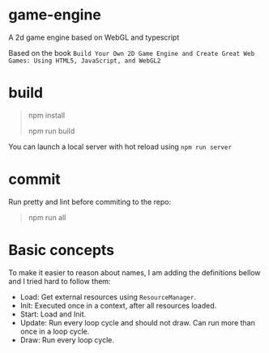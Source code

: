 # game-engine

A 2d game engine based on WebGL and typescript

Based on the book `Build Your Own 2D Game Engine and Create Great Web Games: Using HTML5, JavaScript, and WebGL2`

# build

> npm install
>
> npm run build

You can launch a local server with hot reload using `npm run server`

# commit

Run pretty and lint before commiting to the repo:

> npm run all

# Basic concepts

To make it easier to reason about names, I am adding the definitions bellow and I tried hard to follow them:

- Load: Get external resources using `ResourceManager`.
- Init: Executed once in a context, after all resources loaded.
- Start: Load and Init.
- Update: Run every loop cycle and should not draw. Can run more than once in a loop cycle.
- Draw: Run every loop cycle.
